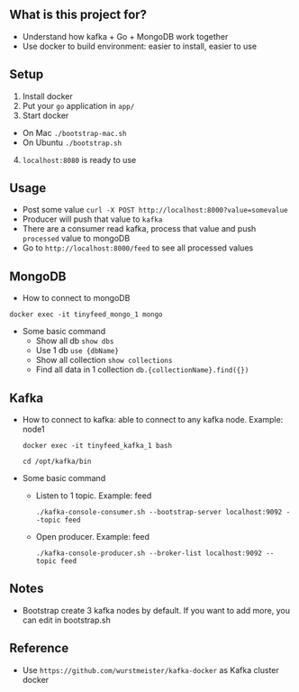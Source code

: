 ## What is this project for?

* Understand how kafka + Go + MongoDB work together
* Use docker to build environment: easier to install, easier to use

## Setup

1. Install docker
2. Put your `go` application in `app/`
3. Start docker
* On Mac
    ```./bootstrap-mac.sh```
* On Ubuntu
    ```./bootstrap.sh```
4. `localhost:8080` is ready to use

## Usage
* Post some value
   ```curl -X POST http://localhost:8000?value=somevalue```
* Producer will push that value to `kafka`
* There are a consumer read kafka, process that value and push `processed` value to mongoDB
* Go to `http://localhost:8000/feed` to see all processed values

## MongoDB
* How to connect to mongoDB

```docker exec -it tinyfeed_mongo_1 mongo```

* Some basic command
    - Show all db 
        `show dbs`
    - Use 1 db 
        `use {dbName}`
    - Show all collection 
        `show collections`
    - Find all data in 1 collection 
        `db.{collectionName}.find({})`
    
## Kafka
* How to connect to kafka: able to connect to any kafka node. Example: node1

    ```docker exec -it tinyfeed_kafka_1 bash```
    
    ```cd /opt/kafka/bin```

* Some basic command
    - Listen to 1 topic. Example: feed
    
        ```./kafka-console-consumer.sh --bootstrap-server localhost:9092 --topic feed```
        
    - Open producer. Example: feed
    
        ```./kafka-console-producer.sh --broker-list localhost:9092 --topic feed```
        

## Notes
* Bootstrap create 3 kafka nodes by default. If you want to add more, you can edit in bootstrap.sh

## Reference
* Use `https://github.com/wurstmeister/kafka-docker` as Kafka cluster docker
